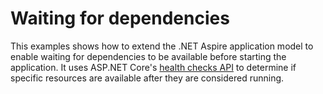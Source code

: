 # Waiting for dependencies

This examples shows how to extend the .NET Aspire application model to enable waiting for dependencies to be available before starting the application. It uses ASP.NET Core's [health checks API](https://learn.microsoft.com/en-us/aspnet/core/host-and-deploy/health-checks?view=aspnetcore-8.0) to determine if specific resources are available after they are considered running.